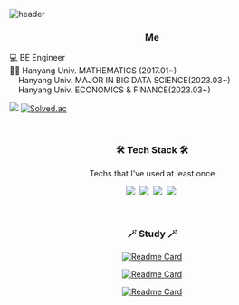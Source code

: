  ![header](https://capsule-render.vercel.app/api?type=cylinder&color=gradient&height=300&section=header%20render&fontSize=90&text=KangminLee)
 
<h3 align="center"> Me </h3>
<p align="center">

💻 BE Engineer   
👩‍🎓 Hanyang Univ. MATHEMATICS (2017.01~)  
&nbsp; &nbsp;  Hanyang Univ. MAJOR IN BIG DATA SCIENCE(2023.03~)  
&nbsp; &nbsp;  Hanyang Univ. ECONOMICS & FINANCE(2023.03~)
   
<a href="mailto:ryutot1@naver.com"><img src="https://img.shields.io/badge/Gmail-d14836?style=flat-square&logo=Gmail&logoColor=white&link=ryutot1@naver.com"/></a>
[![Solved.ac](http://mazassumnida.wtf/api/mini/generate_badge?boj=qutxzzz297)](https://solved.ac/profile/qutxzzz297)


</p>
<br>

<h3 align="center">🛠 Tech Stack 🛠</h3>

<p align="center"> Techs that I've used at least once </p>

<p align="center">
  <img src="https://img.shields.io/badge/Python-3766AB?style=flat-square&logo=Python&logoColor=white"/></a>&nbsp 
  <img src="https://img.shields.io/badge/C++-00599C?style=flat-square&logo=C%2B%2B&logoColor=white"/></a>&nbsp 
  <img src="https://img.shields.io/badge/-SAS-lightgrey"/></a>&nbsp 
  <img src="https://img.shields.io/badge/-MATLAB-blue"/></a>&nbsp
</p>

<br>

<h3 align="center">🪄 Study 🪄</h3>

<div align="center" style="text-align:center">

 [![Readme Card](https://github-readme-stats.vercel.app/api/pin/?username=km0313&repo=study&show_owner=true)](https://github.com/km0313/study)
 
 [![Readme Card](https://github-readme-stats.vercel.app/api/pin/?username=km0313&repo=quantopian&show_owner=true)](https://github.com/km0313/quantopian)
 
[![Readme Card](https://github-readme-stats.vercel.app/api/pin/?username=km0313&repo=Beakjoon&show_owner=true)](https://github.com/km0313/Beakjoon)

</div>
  
<br>

